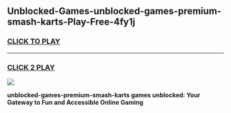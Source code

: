 
## Unblocked-Games-unblocked-games-premium-smash-karts-Play-Free-4fy1j
<h3>
<a href="https://premium76.site?title=unblocked-games-premium-smash-karts&ref=18A">CLICK TO PLAY</a></h3>
<hr>

<h3>
<a href="https://premium76.site?title=unblocked-games-premium-smash-karts&ref=18A">CLICK 2 PLAY</a>
  
</h3>

<a href="https://premium76.site?title=unblocked-games-premium-smash-karts&ref=18A"><img src="https://clearcache.store/games.png"></a>


**unblocked-games-premium-smash-karts games unblocked: Your Gateway to Fun and Accessible Online Gaming**
